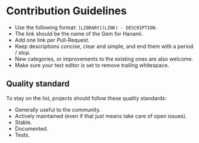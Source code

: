 # Contribution Guidelines

* Use the following format: `[LIBRARY](LINK) - DESCRIPTION.`
* The link should be the name of the Gem for Hanami.
* Add one link per Pull-Request.
* Keep descriptions concise, clear and simple, and end them with a period / stop.
* New categories, or improvements to the existing ones are also welcome.
* Make sure your text editor is set to remove trailing whitespace.

## Quality standard

To stay on the list, projects should follow these quality standards:

* Generally useful to the community.
* Actively maintained (even if that just means take care of open issues).
* Stable.
* Documented.
* Tests.
